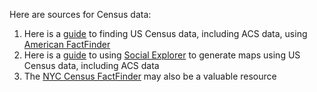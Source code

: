 Here are sources for Census data:

1. Here is a [guide](https://github.com/barnarderc/workshops/blob/master/Fall%202017/Neighborhood%20and%20Community%20Development/americanfactfinder_guide.pdf) to finding US Census data, including ACS data, using [American FactFinder](http://factfinder.census.gov/faces/nav/jsf/pages/index.xhtml)
2. Here is a [guide](https://github.com/barnarderc/workshops/blob/master/Fall%202017/Neighborhood%20and%20Community%20Development/socialexplorer_guide.pdf) to using [Social Explorer](http://www.socialexplorer.com/) to generate maps using US Census data, including ACS data
3. The [NYC Census FactFinder](http://maps.nyc.gov/census/) may also be a valuable resource

